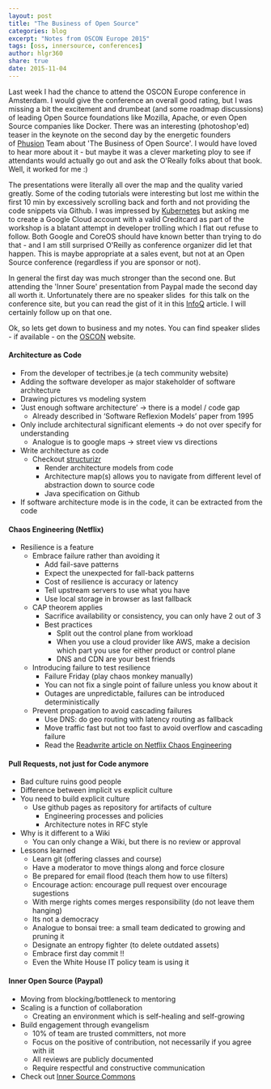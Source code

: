 ```yaml
---
layout: post
title: "The Business of Open Source"
categories: blog
excerpt: "Notes from OSCON Europe 2015"
tags: [oss, innersource, conferences]
author: hlgr360
share: true
date: 2015-11-04
---
```


Last week I had the chance to attend the OSCON Europe conference in Amsterdam. I would give the conference an overall good rating, but I was missing a bit the excitement and drumbeat (and some roadmap discussions) of leading Open Source foundations like Mozilla, Apache, or even Open Source companies like Docker. There was an interesting (photoshop'ed) teaser in the keynote on the second day by the energetic founders of [Phusion](http://www.phusion.nl) Team about 'The Business of Open Source'. I would have loved to hear more about it - but maybe it was a clever marketing ploy to see if attendants would actually go out and ask the O'Really folks about that book. Well, it worked for me :)

The presentations were literally all over the map and the quality varied greatly. Some of the coding tutorials were interesting but lost me within the first 10 min by excessively scrolling back and forth and not providing the code snippets via Github. I was impressed by [Kubernetes](http://kubernetes.io) but asking me to create a Google Cloud account with a valid Creditcard as part of the workshop is a blatant attempt in developer trolling which I flat out refuse to follow. Both Google and CoreOS should have known better than trying to do that - and I am still surprised O'Reilly as conference organizer did let that happen. This is maybe appropriate at a sales event, but not at an Open Source conference (regardless if you are sponsor or not).

In general the first day was much stronger than the second one. But attending the 'Inner Soure' presentation from Paypal made the second day all worth it. Unfortunately there are no speaker slides  for this talk on the conference site, but you can read the gist of it in this [InfoQ](http://www.infoq.com/news/2015/10/innersource-at-paypal) article. I will certainly follow up on that one.

Ok, so lets get down to business and my notes. You can find speaker slides - if available - on the [OSCON](http://conferences.oreilly.com/oscon/open-source-eu-2015/public/schedule/proceedings) website.

#### Architecture as Code

* From the developer of tectribes.je (a tech community website)
* Adding the software developer as major stakeholder of software architecture
* Drawing pictures vs modeling system
* ‘Just enough software architecture’ -> there is a model / code gap
  * Already described in ‘Software Reflexion Models’ paper from 1995
* Only include architectural significant elements -> do not over specify for understanding
  * Analogue is to google maps -> street view vs directions
* Write architecture as code
  * Checkout [structurizr](http://structurizr.com)
    * Render architecture models from code
    * Architecture map(s) allows you to navigate from different level of abstraction down to source code
    * Java specification on Github
* If software architecture mode is in the code, it can be extracted from the code

#### Chaos Engineering (Netflix)

* Resilience is a feature
  * Embrace failure rather than avoiding it
    * Add fail-save patterns
    * Expect the unexpected for fall-back patterns
    * Cost of resilience is accuracy or latency
    * Tell upstream servers to use what you have
    * Use local storage in browser as last fallback
  * CAP theorem applies
    * Sacrifice availability or consistency, you can only have 2 out of 3
    * Best practices
      * Split out the control plane from workload
      * When you use a cloud provider like AWS, make a decision which part you use for either product or control plane
      * DNS and CDN are your best friends
  * Introducing failure to test resilience
    * Failure Friday (play chaos monkey manually)
    * You can not fix a single point of failure unless you know about it
    * Outages are unpredictable, failures can be introduced deterministically
  * Prevent propagation to avoid cascading failures
    * Use DNS: do geo routing with latency routing as fallback
    * Move traffic fast but not too fast to avoid overflow and cascading failure
    * Read the [Readwrite article on Netflix Chaos Engineering](http://readwrite.com/2014/09/17/netflix-chaos-engineering-for-everyone)

#### Pull Requests, not just for Code anymore

* Bad culture ruins good people
* Difference between implicit vs explicit culture
* You need to build explicit culture
  * Use github pages as repository for artifacts of culture
    * Engineering processes and policies
    * Architecture notes in RFC style
* Why is it different to a Wiki
  * You can only change a Wiki, but there is no review or approval
* Lessons learned
  * Learn git (offering classes and course)
  * Have a moderator to move things along and force closure
  * Be prepared for email flood (teach them how to use filters)
  * Encourage action: encourage pull request over encourage sugestions
  * With merge rights comes merges responsibility (do not leave them hanging)
  * Its not a democracy
  * Analogue to bonsai tree: a small team dedicated to growing and pruning it
  * Designate an entropy fighter (to delete outdated assets)
  * Embrace first day commit !!
  * Even the White House IT policy team is using it

#### Inner Open Source (Paypal)

* Moving from blocking/bottleneck to mentoring
* Scaling is a function of collaboration
  * Creating an environment which is self-healing and self-growing
* Build engagement through evangelism
  * 10% of team are trusted committers, not more
  * Focus on the positive of contribution, not necessarily if you agree with iit
  * All reviews are publicly documented
  * Require respectful and constructive communication
* Check out [Inner Source Commons](http://InnerSourceCommons.org)
